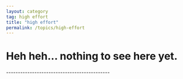 ```yaml
---
layout: category
tag: high effort
title: "high effort"
permalink: /topics/high-effort
---
```


<h1>Heh heh... nothing to see here yet.</h1>
--------------------------------------------
